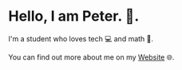 # Hello, I am Peter. 👋.

I'm a student who loves tech 💻 and math 🧮. 

You can find out more about me on my <a href="https://pbossev.pages.dev/">Website</a> 🌐.
